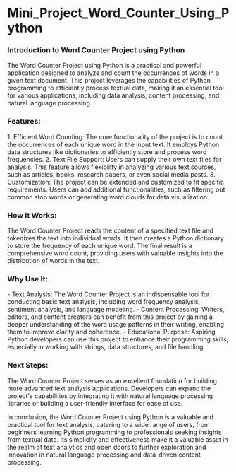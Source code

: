 # Mini_Project_Word_Counter_Using_Python
<h3>Introduction to Word Counter Project using Python</h3>

<p>The Word Counter Project using Python is a practical and powerful application designed to analyze and count the occurrences of words in a given text document. This project leverages the capabilities of Python programming to efficiently process textual data, making it an essential tool for various applications, including data analysis, content processing, and natural language processing.</p>

<h3>Features:</h3>
<p></p>1. Efficient Word Counting: The core functionality of the project is to count the occurrences of each unique word in the input text. It employs Python data structures like dictionaries to efficiently store and process word frequencies.
2. Text File Support: Users can supply their own text files for analysis. This feature allows flexibility in analyzing various text sources, such as articles, books, research papers, or even social media posts.
3. Customization: The project can be extended and customized to fit specific requirements. Users can add additional functionalities, such as filtering out common stop words or generating word clouds for data visualization.</p>

<h3>How It Works:</h3>
<p>The Word Counter Project reads the content of a specified text file and tokenizes the text into individual words. It then creates a Python dictionary to store the frequency of each unique word. The final result is a comprehensive word count, providing users with valuable insights into the distribution of words in the text.</p>

<h3>Why Use It:</h3>
<p>- Text Analysis: The Word Counter Project is an indispensable tool for conducting basic text analysis, including word frequency analysis, sentiment analysis, and language modeling.
- Content Processing: Writers, editors, and content creators can benefit from this project by gaining a deeper understanding of the word usage patterns in their writing, enabling them to improve clarity and coherence.
- Educational Purpose: Aspiring Python developers can use this project to enhance their programming skills, especially in working with strings, data structures, and file handling.</p>

<h3>Next Steps:</h3>
<p>The Word Counter Project serves as an excellent foundation for building more advanced text analysis applications. Developers can expand the project's capabilities by integrating it with natural language processing libraries or building a user-friendly interface for ease of use.

In conclusion, the Word Counter Project using Python is a valuable and practical tool for text analysis, catering to a wide range of users, from beginners learning Python programming to professionals seeking insights from textual data. Its simplicity and effectiveness make it a valuable asset in the realm of text analytics and open doors to further exploration and innovation in natural language processing and data-driven content processing.</p>
